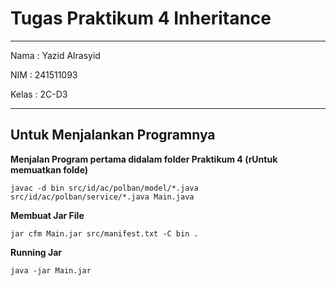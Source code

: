 # Tugas Praktikum 4 Inheritance

---
Nama : Yazid Alrasyid

NIM : 241511093

Kelas : 2C-D3

---

## Untuk Menjalankan Programnya
<b>Menjalan Program pertama didalam folder Praktikum 4 (rUntuk memuatkan folde)</b>

``javac -d bin src/id/ac/polban/model/*.java src/id/ac/polban/service/*.java Main.java``

<b>Membuat Jar File</b>

``jar cfm Main.jar src/manifest.txt -C bin .``

<b>Running Jar</b>

``java -jar Main.jar``